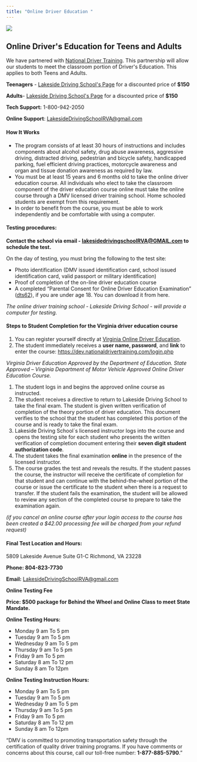 ```yaml
---
title: "Online Driver Education "
---
```

![](/assets/ndti-logo-docx.png)

## Online Driver's Education for Teens and Adults

We have partnered with [National Driver Training](https://www.nationaldrivertraining.com/). This partnership will allow our students to meet the classroom portion of Driver's Education. This applies to both Teens and Adults. 

**Teenagers** - [Lakeside Driving School's Page](https://nationaldrivertraining.com/aff-landing.php?age=Teen&state=VA&affid=1138&pid=23) for a discounted price of **$150**

**Adults**- [Lakeside Driving School's Page](https://nationaldrivertraining.com/aff-landing.php?age=Teen&state=VA&affid=1138&pid=91) for a discounted price of **$150**

**Tech Support:** 1-800-942-2050

**Online Support**: LakesideDrivingSchoolRVA@gmail.com

#### How It Works

* The program consists of at least 30 hours of instructions and includes components about alcohol safety, drug abuse awareness, aggressive driving, distracted driving, pedestrian and bicycle safety, handicapped parking, fuel efficient driving practices, motorcycle awareness and organ and tissue donation awareness as required by law.
* You must be at least 15 years and 6 months old to take the online driver education course. All individuals who elect to take the classroom component of the driver education course online must take the online course through a DMV licensed driver training school. Home schooled students are exempt from this requirement.
* In order to benefit from the course, you must be able to work independently and be comfortable with using a computer.

#### Testing procedures:

**Contact the school via email - lakesidedrivingschoolRVA@GMAIL.com to schedule the test.**

On the day of testing, you must bring the following to the test site:

* Photo identification (DMV issued identification card, school issued identification card, valid passport or military identification)
* Proof of completion of the on-line driver education course
* A completed “Parental Consent for Online Driver Education Examination” ([dts62](http://www.safedrivingacademy.net/wp-content/uploads/2018/05/dts62.pdf)), if you are under age 18. You can download it from here.

*The online driver training school - Lakeside Driving School - will provide a computer for testing.*

#### Steps to Student Completion for the Virginia driver education course

1. You can register yourself directly at [Virginia Online Driver Education](https://dev.nationaldrivertraining.com/aff-landing.php?age=Teen&state=VA&affid=1081&pid=23).
2. The student immediately receives a **user name, password**, and **link** to enter the course: <https://dev.nationaldrivertraining.com/login.php>

*Virginia Driver Education Approved by the Department of Education. State Approved – Virginia Department of Motor Vehicle Approved Online Driver Education Course.*

1. The student logs in and begins the approved online course as instructed.
2. The student receives a directive to return to Lakeside Driving School to take the final exam. The student is given written verification of completion of the theory portion of driver education. This document verifies to the school that the student has completed this portion of the course and is ready to take the final exam.
3. Lakeside Driving School´s licensed instructor logs into the course and opens the testing site for each student who presents the written verification of completion document entering their **seven digit student authorization code**.
4. The student takes the final examination **online** in the presence of the licensed instructor.
5. The course grades the test and reveals the results. If the student passes the course, the instructor will receive the certificate of completion for that student and can continue with the behind-the-wheel portion of the course or issue the certificate to the student when there is a request to transfer. If the student fails the examination, the student will be allowed to review any section of the completed course to prepare to take the examination again.

*(if you cancel an online course after your login access to the course has been created a $42.00 processing fee will be charged from your refund request)*

#### Final Test Location and Hours:

5809 Lakeside Avenue Suite G1-C Richmond, VA 23228 

**Phone: 804-823-7730**

**Email:** LakesideDrivingSchoolRVA@gmail.com

**Online Testing Fee**

**Price: $500 package for Behind the Wheel and Online Class to meet State Mandate.**

**Online Testing Hours:**

* Monday 9 am To 5 pm
* Tuesday 9 am To 5 pm
* Wednesday 9 am To 5 pm
* Thursday 9 am To 5 pm
* Friday 9 am To 5 pm
* Saturday 8 am To 12 pm
* Sunday 8 am To 12pm

**Online Testing Instruction Hours:**

* Monday 9 am To 5 pm
* Tuesday 9 am To 5 pm
* Wednesday 9 am To 5 pm
* Thursday 9 am To 5 pm
* Friday 9 am To 5 pm
* Saturday 8 am To 12 pm
* Sunday 8 am To 12pm

“DMV is committed to promoting transportation safety through the certification of quality driver training programs. If you have comments or concerns about this course, call our toll-free number: **1-877-885-5790**.”